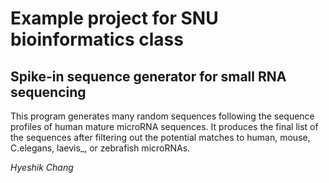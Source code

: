 # Example project for SNU bioinformatics class

## Spike-in sequence generator for small RNA sequencing

This program generates many random sequences following the
sequence profiles of human mature microRNA sequences.
It produces the final list of the sequences after filtering
out the potential matches to human, mouse, C.elegans, laevis_, or
zebrafish microRNAs.

_Hyeshik Chang_
